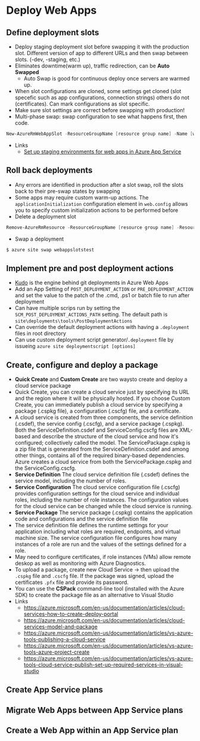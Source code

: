 # Deploy Web Apps

## Define deployment slots
  * Deploy staging deployment slot before swapping it with the production slot. Different version of app to different URLs and then swap between slots. (-dev, -staging, etc.)
  * Eliminates downtime(warm up), traffic redirection, can be __Auto Swapped__
  	- Auto Swap is good for continuous deploy once servers are warmed up.
  * When slot configurations are cloned, some settings get cloned (slot specefic such as app configurations, connection strings) others do not (certificates).  Can mark configurations as slot specific.
  * Make sure slot settings are correct before swapping with production!
  * Multi-phase swap: swap configuration to see what happens first, then code.
  ```powershell
  New-AzureRmWebAppSlot -ResourceGroupName [resource group name] -Name [web app name] -Slot [deployment slot name] -AppServicePlan [app service plan name]

  ```

  * Links
  	- [Set up staging environments for web apps in Azure App Service](https://azure.microsoft.com/en-us/documentation/articles/web-sites-staged-publishing/)
  
## Roll back deployments
  * Any errors are identified in production after a slot swap, roll the slots back to their pre-swap states by swapping
  * Some apps may require custom warm-up actions. The `applicationInitialization` configuration element in `web.config` allows you to specify custom initialization actions to be performed before 
  * Delete a deployment slot

  ```powershell
  Remove-AzureRmResource -ResourceGroupName [resource group name] -ResourceType Microsoft.Web/sites/slots –Name [web app name]/[slot name] -ApiVersion 2015-07-01
  ```

  * Swap a deployment
  ```bash
  $ azure site swap webappslotstest
  ```

## Implement pre and post deployment actions
  * [Kudo](https://github.com/projectkudu/kudu/wiki) is the engine behind git deployments in Azure Web Apps
  * Add an App Setting of `POST_DEPLOYMENT_ACTION` or `PRE_DEPLOYMENT_ACTION` and set the value to the patch of the .cmd, .ps1 or batch file to run after deployment
  * Can have multiple scrips run by setting the `SCM_POST_DEPLOYMENT_ACTIONS_PATH` setting.  The default path is `site\deployments\tools\PostDeploymentActions`
  * Can override the default deployment actions with having a `.deployment` files in root directory
  * Can use custom deployment script generator/`.deployment` file by issueing `azure site deploymentscript [options]`

## Create, configure and deploy a package
  * **Quick Create** and **Custom Create** are two waysto create and deploy a cloud service package
  *  Quick Create, you can create a cloud service just by specifying its URL and the region where it will be physically hosted. If you choose Custom Create, you can immediately publish a cloud service by specifying a package (.cspkg file), a configuration (.cscfg) file, and a certificate.
  * A cloud service is created from three components, the service definition (.csdef), the service config (.cscfg), and a service package (.cspkg). Both the ServiceDefinition.csdef and ServiceConfig.cscfg files are XML-based and describe the structure of the cloud service and how it's configured; collectively called the model. The ServicePackage.cspkg is a zip file that is generated from the ServiceDefinition.csdef and among other things, contains all of the required binary-based dependencies. Azure creates a cloud service from both the ServicePackage.cspkg and the ServiceConfig.cscfg.
  * __Service Definition__ The cloud service definition file (.csdef) defines the service model, including the number of roles.
  * __Service Configuration__ The cloud service configuration file (.cscfg) provides configuration settings for the cloud service and individual roles, including the number of role instances. The configuration values for the cloud service can be changed while the cloud service is running.
  * __Service Package__ The service package (.cspkg) contains the application code and configurations and the service definition file
  * The service definition file defines the runtime settings for your application including what roles are required, endpoints, and virtual machine size. The service configuration file configures how many instances of a role are run and the values of the settings defined for a role.
  * May need to configure certificates, if role instances (VMs) allow remote deskop as well as monitoring with Azure Diagnostics.
  * To upload a package, create new Cloud Service -> then upload the `.cspkg` file and `.cscfg` file. If the package was signed, upload the certificates `.pfx` file and provide its password.
  * You can use the __CSPack__ command-line tool (installed with the Azure SDK) to create the package file as an alternative to Visual Studio
  * Links
  	- <https://azure.microsoft.com/en-us/documentation/articles/cloud-services-how-to-create-deploy-portal>
  	- <https://azure.microsoft.com/en-us/documentation/articles/cloud-services-model-and-package>
  	- <https://azure.microsoft.com/en-us/documentation/articles/vs-azure-tools-publishing-a-cloud-service>
  	- <https://azure.microsoft.com/en-us/documentation/articles/vs-azure-tools-azure-project-create>
  	- <https://azure.microsoft.com/en-us/documentation/articles/vs-azure-tools-cloud-service-publish-set-up-required-services-in-visual-studio>

## Create App Service plans

## Migrate Web Apps between App Service plans

## Create a Web App within an App Service plan